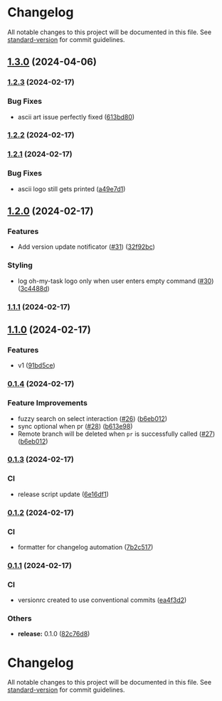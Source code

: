 # Changelog

All notable changes to this project will be documented in this file. See [standard-version](https://github.com/conventional-changelog/standard-version) for commit guidelines.

## [1.3.0](https://github.com/dovigod/workflow-cli/compare/v1.2.3...v1.3.0) (2024-04-06)

### [1.2.3](https://github.com/dovigod/workflow-cli/compare/v1.2.2...v1.2.3) (2024-02-17)


### Bug Fixes

* ascii art issue perfectly fixed ([613bd80](https://github.com/dovigod/workflow-cli/commit/613bd80326c16e66253baca8a5378b872c3f0d8a))

### [1.2.2](https://github.com/dovigod/workflow-cli/compare/v1.2.1...v1.2.2) (2024-02-17)

### [1.2.1](https://github.com/dovigod/workflow-cli/compare/v1.2.0...v1.2.1) (2024-02-17)


### Bug Fixes

* ascii logo still gets printed ([a49e7d1](https://github.com/dovigod/workflow-cli/commit/a49e7d189552c7810baffe70ebd869f1ed1e85be))

## [1.2.0](https://github.com/dovigod/workflow-cli/compare/v1.1.1...v1.2.0) (2024-02-17)


### Features

* Add version update notificator ([#31](https://github.com/dovigod/workflow-cli/issues/31)) ([32f92bc](https://github.com/dovigod/workflow-cli/commit/32f92bc25547e4ae7dcf46cfa5d42139b95fd779))


### Styling

* log oh-my-task logo only when user enters empty command ([#30](https://github.com/dovigod/workflow-cli/issues/30)) ([3c4488d](https://github.com/dovigod/workflow-cli/commit/3c4488d8ed1b6f4c32d6d8f316e6bfa3a7289e52))

### [1.1.1](https://github.com/dovigod/workflow-cli/compare/v1.1.0...v1.1.1) (2024-02-17)

## [1.1.0](https://github.com/dovigod/workflow-cli/compare/v0.1.5...v1.1.0) (2024-02-17)


### Features

* v1 ([91bd5ce](https://github.com/dovigod/workflow-cli/commit/91bd5ced1df79cccbcf573dccb785f224a20dc55))

### [0.1.4](https://github.com/dovigod/workflow-cli/compare/v0.1.4) (2024-02-17)

### Feature Improvements

- fuzzy search on select interaction ([#26](https://github.com/dovigod/workflow-cli/issues/26)) ([b6eb012](https://github.com/dovigod/workflow-cli/commit/b6eb0121b505f909a71c6c08837a3607f5c48848))
- sync optional when pr ([#28](https://github.com/dovigod/workflow-cli/issues/28)) ([b613e98](https://github.com/dovigod/workflow-cli/commit/b613e98c0437e984fa85301252a89ee598d2b6b3))
- Remote branch will be deleted when `pr` is successfully called ([#27](https://github.com/dovigod/workflow-cli/issues/27)) ([b6eb012](https://github.com/dovigod/oh-my-task/commit/5d2a075e61884f3b43e33a7a3fd0e1f8eeade142))

### [0.1.3](https://github.com/dovigod/workflow-cli/compare/v0.1.0...v0.1.3) (2024-02-17)

### CI

- release script update ([6e16df1](https://github.com/dovigod/workflow-cli/commit/6e16df131df29f6920024670a7922144e540c501))

### [0.1.2](https://github.com/dovigod/workflow-cli/compare/v0.1.1...v0.1.2) (2024-02-17)

### CI

- formatter for changelog automation ([7b2c517](https://github.com/dovigod/workflow-cli/commit/7b2c517cc6e411832825991455c64bbe787fbe64))

### [0.1.1](https://github.com/dovigod/workflow-cli/compare/v0.1.0...v0.1.1) (2024-02-17)

### CI

- versionrc created to use conventional commits ([ea4f3d2](https://github.com/dovigod/workflow-cli/commit/ea4f3d26a83c349781203cadf405f8043002fb3d))

### Others

- **release:** 0.1.0 ([82c76d8](https://github.com/dovigod/workflow-cli/commit/82c76d89f15f61aa58f251239ac1824f10542151))

# Changelog

All notable changes to this project will be documented in this file. See [standard-version](https://github.com/conventional-changelog/standard-version) for commit guidelines.
